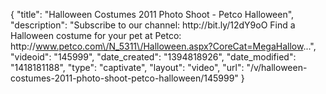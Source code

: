 {
    "title": "Halloween Costumes 2011 Photo Shoot - Petco Halloween",
    "description": "Subscribe to our channel: http:\/\/bit.ly\/12dY9oO Find a Halloween costume for your pet at Petco: http:\/\/www.petco.com\/N_5311\/Halloween.aspx?CoreCat=MegaHallow...",
    "videoid": "145999",
    "date_created": "1394818926",
    "date_modified": "1418181188",
    "type": "captivate",
    "layout": "video",
    "url": "\/v\/halloween-costumes-2011-photo-shoot-petco-halloween\/145999"
}